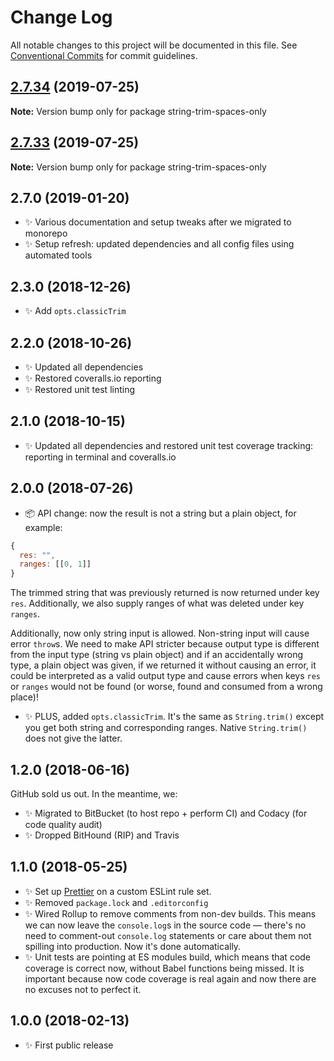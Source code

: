 # Change Log

All notable changes to this project will be documented in this file.
See [Conventional Commits](https://conventionalcommits.org) for commit guidelines.

## [2.7.34](https://gitlab.com/codsen/codsen/compare/string-trim-spaces-only@2.7.33...string-trim-spaces-only@2.7.34) (2019-07-25)

**Note:** Version bump only for package string-trim-spaces-only





## [2.7.33](https://gitlab.com/codsen/codsen/compare/string-trim-spaces-only@2.7.32...string-trim-spaces-only@2.7.33) (2019-07-25)

**Note:** Version bump only for package string-trim-spaces-only

## 2.7.0 (2019-01-20)

- ✨ Various documentation and setup tweaks after we migrated to monorepo
- ✨ Setup refresh: updated dependencies and all config files using automated tools

## 2.3.0 (2018-12-26)

- ✨ Add `opts.classicTrim`

## 2.2.0 (2018-10-26)

- ✨ Updated all dependencies
- ✨ Restored coveralls.io reporting
- ✨ Restored unit test linting

## 2.1.0 (2018-10-15)

- ✨ Updated all dependencies and restored unit test coverage tracking: reporting in terminal and coveralls.io

## 2.0.0 (2018-07-26)

- 📦 API change: now the result is not a string but a plain object, for example:

```js
{
  res: "",
  ranges: [[0, 1]]
}
```

The trimmed string that was previously returned is now returned under key `res`.
Additionally, we also supply ranges of what was deleted under key `ranges`.

Additionally, now only string input is allowed. Non-string input will cause error `throw`s. We need to make API stricter because output type is different from the input type (string vs plain object) and if an accidentally wrong type, a plain object was given, if we returned it without causing an error, it could be interpreted as a valid output type and cause errors when keys `res` or `ranges` would not be found (or worse, found and consumed from a wrong place)!

- ✨ PLUS, added `opts.classicTrim`. It's the same as `String.trim()` except you get both string and corresponding ranges. Native `String.trim()` does not give the latter.

## 1.2.0 (2018-06-16)

GitHub sold us out. In the meantime, we:

- ✨ Migrated to BitBucket (to host repo + perform CI) and Codacy (for code quality audit)
- ✨ Dropped BitHound (RIP) and Travis

## 1.1.0 (2018-05-25)

- ✨ Set up [Prettier](https://prettier.io) on a custom ESLint rule set.
- ✨ Removed `package.lock` and `.editorconfig`
- ✨ Wired Rollup to remove comments from non-dev builds. This means we can now leave the `console.log`s in the source code — there's no need to comment-out `console.log` statements or care about them not spilling into production. Now it's done automatically.
- ✨ Unit tests are pointing at ES modules build, which means that code coverage is correct now, without Babel functions being missed. It is important because now code coverage is real again and now there are no excuses not to perfect it.

## 1.0.0 (2018-02-13)

- ✨ First public release
